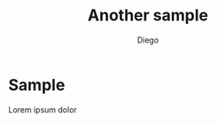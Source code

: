 ﻿---
title: Another sample
summary: This is another sample
author: Diego
languageCode: EN
tags: [sample, easycontent]
---
# Sample
Lorem ipsum dolor